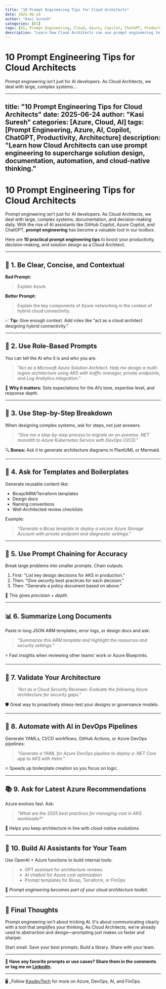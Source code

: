 ```yaml
---
title: "10 Prompt Engineering Tips for Cloud Architects"
date: 2025-06-24
author: "Kasi Suresh"
categories: [AI]
tags: [AI, Prompt Engineering, Cloud, Azure, Copilot, ChatGPT, Productivity]
description: "Learn how Cloud Architects can use prompt engineering to supercharge solution design, documentation, and cloud-native thinking."
---
```


# 10 Prompt Engineering Tips for Cloud Architects

Prompt engineering isn’t just for AI developers. As Cloud Architects, we deal with large, complex systems...

<!-- your blog content here -->
---
title: "10 Prompt Engineering Tips for Cloud Architects"
date: 2025-06-24
author: "Kasi Suresh"
categories: [Azure, Cloud, AI]
tags: [Prompt Engineering, Azure, AI, Copilot, ChatGPT, Productivity, Architecture]
description: "Learn how Cloud Architects can use prompt engineering to supercharge solution design, documentation, automation, and cloud-native thinking."
---

# 10 Prompt Engineering Tips for Cloud Architects

Prompt engineering isn’t just for AI developers. As Cloud Architects, we deal with large, complex systems, documentation, and decision-making daily. With the rise of AI assistants like GitHub Copilot, Azure Copilot, and ChatGPT, **prompt engineering** has become a valuable tool in our toolbox.

Here are **10 practical prompt engineering tips** to boost your productivity, decision-making, and solution design as a Cloud Architect.

---

## 🚀 1. Be Clear, Concise, and Contextual

**Bad Prompt:**  
> Explain Azure.

**Better Prompt:**  
> Explain the key components of Azure networking in the context of hybrid cloud connectivity.

✅ **Tip:** Give enough context. Add roles like “act as a cloud architect designing hybrid connectivity.”

---

## 🧱 2. Use Role-Based Prompts

You can tell the AI who it is and who you are.

> *"Act as a Microsoft Azure Solution Architect. Help me design a multi-region architecture using AKS with traffic manager, private endpoints, and Log Analytics integration."*

🎯 **Why it matters:** Sets expectations for the AI’s tone, expertise level, and response depth.

---

## 🧠 3. Use Step-by-Step Breakdown

When designing complex systems, ask for steps, not just answers.

> *“Give me a step-by-step process to migrate an on-premise .NET monolith to Azure Kubernetes Service with DevOps CI/CD.”*

🔍 **Bonus:** Ask it to generate architecture diagrams in PlantUML or Mermaid.

---

## 📄 4. Ask for Templates and Boilerplates

Generate reusable content like:

- Bicep/ARM/Terraform templates
- Design docs
- Naming conventions
- Well-Architected review checklists

Example:

> *"Generate a Bicep template to deploy a secure Azure Storage Account with private endpoint and diagnostic settings."*

---

## 🧪 5. Use Prompt Chaining for Accuracy

Break large problems into smaller prompts. Chain outputs.

1. First: "List key design decisions for AKS in production."
2. Then: "Give security best practices for each decision."
3. Then: "Generate a policy document based on above."

🎯 This gives *precision + depth*.

---

## 📊 6. Summarize Long Documents

Paste in long JSON ARM templates, error logs, or design docs and ask:

> *"Summarize this ARM template and highlight the resources and security settings."*

⚡ Fast insights when reviewing other teams’ work or Azure Blueprints.

---

## 🧰 7. Validate Your Architecture

> *"Act as a Cloud Security Reviewer. Evaluate the following Azure architecture for security gaps."*

🛡️ Great way to proactively stress-test your designs or governance models.

---

## 🔁 8. Automate with AI in DevOps Pipelines

Generate YAMLs, CI/CD workflows, GitHub Actions, or Azure DevOps pipelines:

> *"Generate a YAML for Azure DevOps pipeline to deploy a .NET Core app to AKS with Helm."*

🔥 Speeds up boilerplate creation so you focus on logic.

---

## 📚 9. Ask for Latest Azure Recommendations

Azure evolves fast. Ask:

> *“What are the 2025 best practices for managing cost in AKS workloads?”*

🔄 Helps you keep architecture in line with *cloud-native evolutions.*

---

## 🤖 10. Build AI Assistants for Your Team

Use OpenAI + Azure functions to build internal tools:

> - GPT assistant for architecture reviews  
> - AI chatbot for Azure cost optimization  
> - Prompt templates for Bicep, Terraform, or FinOps  

🧱 *Prompt engineering becomes part of your cloud architecture toolkit.*

---

## 💬 Final Thoughts

Prompt engineering isn't about tricking AI. It's about communicating clearly with a tool that *amplifies* your thinking. As Cloud Architects, we're already used to abstraction and design—prompting just makes us faster and sharper.

Start small. Save your best prompts. Build a library. Share with your team.

---

📢 **Have any favorite prompts or use cases? Share them in the comments or tag me on [LinkedIn](https://www.linkedin.com/in/kasisuresh/).**

---

🖥️ _Follow [KasdevTech](https://kasdevtech.github.io/) for more on Azure, DevOps, AI, and FinOps.

